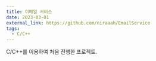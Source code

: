 ```yaml
---
title: 이메일 서비스
date: 2023-03-01
external_link: https://github.com/niraaah/EmailService
tags:
  - C/C++
---
```


C/C++를 이용하여 처음 진행한 프로젝트.

<!--more-->

